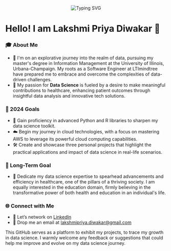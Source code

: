 <div align="center">
    <img src="https://readme-typing-svg.herokuapp.com?font=Jetbrains+mono&size=40&duration=3000&color=33FF33&center=true&vCenter=true&width=700&lines=Welcome+to+my+Github" alt="Typing SVG"/>
</div>

# Hello! I am Lakshmi Priya Diwakar 👋

### 🎓 About Me
- 🌱 I'm on an explorative journey into the realm of data, pursuing my master's degree in Information Management at the University of Illinois, Urbana-Champaign. My roots as a Software Engineer at LTImindtree have prepared me to embrace and overcome the complexities of data-driven challenges.
- 🤖 My passion for **Data Science** is fueled by a desire to make meaningful contributions to healthcare, enhancing patient outcomes through insightful data analysis and innovative tech solutions.

### 🎯 2024 Goals
- 🐍 Gain proficiency in advanced Python and R libraries to sharpen my data science toolkit.
- ☁️ Begin my journey in cloud technologies, with a focus on mastering AWS to leverage its powerful cloud computing capabilities.
- 🛠️ Create and showcase three personal projects that highlight the practical applications and impact of data science in real-life scenarios.

### 🚀 Long-Term Goal
- 🏥 Dedicate my data science expertise to spearhead advancements and efficiency in healthcare, one of the pillars of a thriving society. I am equally interested in the education domain, firmly believing in the transformative power of both health and education in an individual's life. 

### 🌐 Connect with Me

- 💼 Let’s network on [LinkedIn](https://www.linkedin.com/in/lakshmi-priya-diwakar/)
- 📧 Drop me an email at [lakshmipriya.diwakar@gmail.com](mailto:lakshmipriya.diwakar@gmail.com)

This GitHub serves as a platform to exhibit my projects, to trace my growth in data science. I warmly welcome any feedback or suggestions that could help me improve and evolve on my data science journey.








